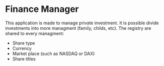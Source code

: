 ﻿# Finance Manager
This application is made to manage private investment.
It is possible divide investments into more managment (family, childs, etc).
The registry are shared to every managment:
* Share type
* Currency
* Market place (such as NASDAQ or DAX)
* Share titles

